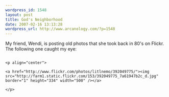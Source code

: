 ```yaml
--- 
wordpress_id: 1548
layout: post
title: God's Neighborhood
date: 2007-02-16 13:13:28
wordpress_url: http://www.arcanology.com/?p=1548
---
```

My friend, Wendi, is posting old photos that she took back in 80's on Flickr. The following one caught my eye: 
                                                                                                                                                                                                                                                                                                                                                                                                                                                                                                                                                                                                                                                                                                                                                                                                                                                    
                                                                                                                                                                                                                                                                                                                                                                                                                                                                                                                                                                                                                                                                                                                                                                                                                                                    <p align="center">
                                                                                                                                                                                                                                                                                                                                                                                                                                                                                                                                                                                                                                                                                                                                                                                                                                                      <a href="http://www.flickr.com/photos/litlnemo/392049775/"><img src="http://farm1.static.flickr.com/153/392049775_7a61947b2c_d.jpg" border="1" height="334" width="500" /></a>
                                                                                                                                                                                                                                                                                                                                                                                                                                                                                                                                                                                                                                                                                                                                                                                                                                                    </p>